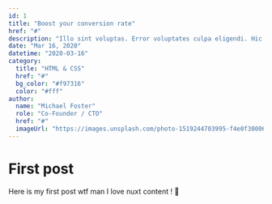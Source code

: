 ```yaml
---
id: 1
title: "Boost your conversion rate"
href: "#"
description: "Illo sint voluptas. Error voluptates culpa eligendi. Hic vel totam vitae illo. Non aliquid explicabo necessitatibus unde. Sed exercitationem placeat consectetur nulla deserunt vel iusto corrupti dicta."
date: "Mar 16, 2020"
datetime: "2020-03-16"
category:
  title: "HTML & CSS"
  href: "#"
  bg_color: "#f97316"
  color: "#fff"
author:
  name: "Michael Foster"
  role: "Co-Founder / CTO"
  href: "#"
  imageUrl: "https://images.unsplash.com/photo-1519244703995-f4e0f30006d5?ixlib=rb-1.2.1&ixid=eyJhcHBfaWQiOjEyMDd9&auto=format&fit=facearea&facepad=2&w=256&h=256&q=80"
---
```


# First post

Here is my first post wtf man I love nuxt content ! :tada:
